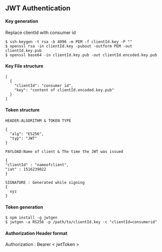 ## JWT Authentication

#### Key generation

Replace clientId with consumer id

```
$ ssh-keygen -t rsa -b 4096 -m PEM -f clientId.key -P ""
$ openssl rsa -in clientId.key -pubout -outform PEM -out clientId.key.pub
$ openssl base64 -in clientId.key.pub -out clientId.encoded.key.pub
```

#### Key File structure

```
[
  {
    "clientId": "consumer id",
    "key": "content of clientId.encoded.key.pub"
  }
]
```

#### Token structure

```
HEADER:ALGORITHM & TOKEN TYPE

{
  "alg": "ES256",
  "typ": "JWT"
}

PAYLOAD:Name of client & The time the JWT was issued

{
"clientId" : "nameofclient",
"iat" : 1516239022
}

SIGNATURE : Generated while signing
{
  xyz
}
```

#### Token generation

```
$ npm install -g jwtgen
$ jwtgen -a RS256 -p /path/to/clientId.key -c "clientId=consumerid"
```

#### Authorization Header format

Authorization : Bearer < jwtToken >
